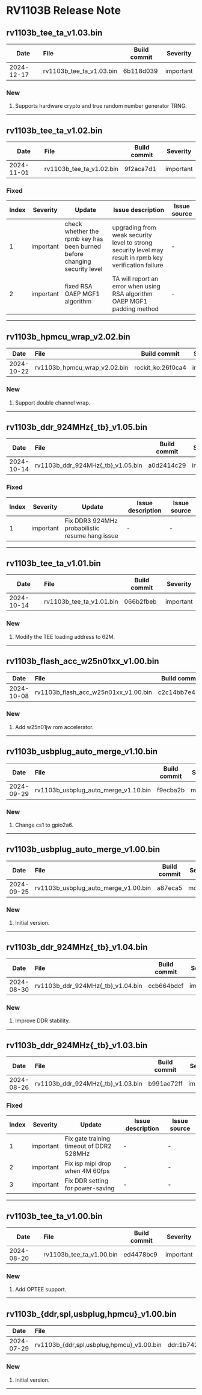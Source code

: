 # RV1103B Release Note

## rv1103b_tee_ta_v1.03.bin

| Date       | File                     | Build commit | Severity  |
| ---------- | :----------------------- | ------------ | --------- |
| 2024-12-17 | rv1103b_tee_ta_v1.03.bin | 6b118d039    | important |

### New

1. Supports hardware crypto and true random number generator TRNG.

------

## rv1103b_tee_ta_v1.02.bin

| Date       | File                     | Build commit | Severity  |
| ---------- | :----------------------- | ------------ | --------- |
| 2024-11-01 | rv1103b_tee_ta_v1.02.bin | 9f2aca7d1    | important |

### Fixed

| Index | Severity  | Update                                                       | Issue description                                            | Issue source |
| ----- | --------- | ------------------------------------------------------------ | ------------------------------------------------------------ | ------------ |
| 1     | important | check whether the rpmb key has been burned before changing security level | upgrading from weak security level to strong security level may result in rpmb key verification failure | -            |
| 2     | important | fixed RSA OAEP MGF1 algorithm                                | TA will report an error when using RSA algorithm OAEP MGF1 padding method | -            |

------

## rv1103b_hpmcu_wrap_v2.02.bin

| Date       | File                         | Build commit     | Severity  |
| ---------- | :--------------------------- | ---------------- | --------- |
| 2024-10-22 | rv1103b_hpmcu_wrap_v2.02.bin | rockit_ko:26f0ca4 | important |

### New

1. Support double channel wrap.

------

## rv1103b_ddr_924MHz{_tb}_v1.05.bin

| Date       | File                              | Build commit | Severity  |
| ---------- | :-------------------------------- | ------------ | --------- |
| 2024-10-14 | rv1103b_ddr_924MHz{_tb}_v1.05.bin | a0d2414c29   | important |

### Fixed

| Index | Severity  | Update                                          | Issue description | Issue source |
| ----- | --------- | ----------------------------------------------- | ----------------- | ------------ |
| 1     | important | Fix DDR3 924MHz probabilistic resume hang issue | -                 | -            |

------

## rv1103b_tee_ta_v1.01.bin

| Date       | File                     | Build commit | Severity  |
| ---------- | :----------------------- | ------------ | --------- |
| 2024-10-14 | rv1103b_tee_ta_v1.01.bin | 066b2fbeb    | important |

### New

1. Modify the TEE loading address to 62M.

------


## rv1103b_flash_acc_w25n01xx_v1.00.bin

| Date       | File                              | Build commit | Severity  |
| ---------- | :--------------------------------------- | ----------- | -------- |
| 2024-10-08 | rv1103b_flash_acc_w25n01xx_v1.00.bin        | c2c14bb7e419  | important     |

### New

1. Add w25n01jw rom accelerator.

------

## rv1103b_usbplug_auto_merge_v1.10.bin

| Date       | File                               | Build commit                                   | Severity |
| ---------- | :--------------------------------- | ---------------------------------------------- | -------- |
| 2024-09-29 | rv1103b_usbplug_auto_merge_v1.10.bin | f9ecba2b | moderate |

### New

1. Change cs1 to gpio2a6.

------

## rv1103b_usbplug_auto_merge_v1.00.bin

| Date       | File                               | Build commit                                   | Severity |
| ---------- | :--------------------------------- | ---------------------------------------------- | -------- |
| 2024-09-25 | rv1103b_usbplug_auto_merge_v1.00.bin | a87eca5 | moderate |

### New

1. Initial version.

------

## rv1103b_ddr_924MHz{_tb}_v1.04.bin

| Date       | File                              | Build commit | Severity  |
| ---------- | :-------------------------------- | ------------ | --------- |
| 2024-08-30 | rv1103b_ddr_924MHz{_tb}_v1.04.bin | ccb664bdcf   | important |

### New

1. Improve DDR stability.

------

## rv1103b_ddr_924MHz{_tb}_v1.03.bin

| Date       | File                              | Build commit | Severity  |
| ---------- | :-------------------------------- | ------------ | --------- |
| 2024-08-26 | rv1103b_ddr_924MHz{_tb}_v1.03.bin | b991ae72ff   | important |

### Fixed

| Index | Severity  | Update                                   | Issue description | Issue source |
| ----- | --------- | ---------------------------------------- | ----------------- | ------------ |
| 1     | important | Fix gate training timeout of DDR2 528MHz | -                 | -            |
| 2     | important | Fix isp mipi drop when 4M 60fps          | -                 | -            |
| 3     | important | Fix DDR setting for power-saving         | -                 | -            |

------

## rv1103b_tee_ta_v1.00.bin

| Date       | File                     | Build commit | Severity  |
| ---------- | :----------------------- | ------------ | --------- |
| 2024-08-20 | rv1103b_tee_ta_v1.00.bin | ed4478bc9    | important |

### New

1. Add OPTEE support.

------

## rv1103b_{ddr,spl,usbplug,hpmcu}_v1.00.bin

| Date       | File                               | Build commit                                   | Severity |
| ---------- | :--------------------------------- | ---------------------------------------------- | -------- |
| 2024-07-29 | rv1103b_{ddr,spl,usbplug,hpmcu}_v1.00.bin | ddr:1b742cd9d6#spl:3687236ab1c:usbplug:c53c564#rtt:3143c22c#hal:939ec3d5#battery_ipc:06ccc158 | moderate |

### New

1. Initial version.

------

